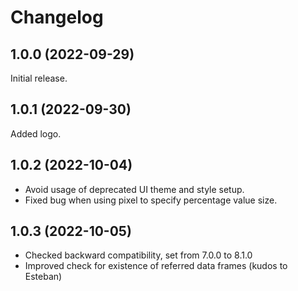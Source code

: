 # Changelog

## 1.0.0 (2022-09-29)

Initial release.

## 1.0.1 (2022-09-30)

Added logo.

## 1.0.2 (2022-10-04)

* Avoid usage of deprecated UI theme and style setup.
* Fixed bug when using pixel to specify percentage value size.

## 1.0.3 (2022-10-05)

* Checked backward compatibility, set from 7.0.0 to 8.1.0
* Improved check for existence of referred data frames (kudos to Esteban)

